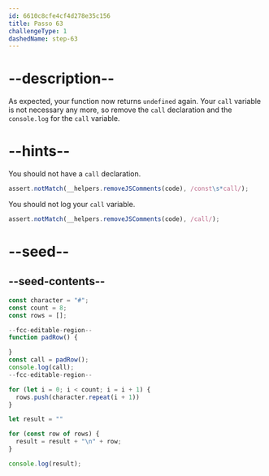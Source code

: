 ```yaml
---
id: 6610c8cfe4cf4d278e35c156
title: Passo 63
challengeType: 1
dashedName: step-63
---
```


# --description--

As expected, your function now returns `undefined` again. Your `call` variable is not necessary any more, so remove the `call` declaration and the `console.log` for the `call` variable.

# --hints--

You should not have a `call` declaration.

```js
assert.notMatch(__helpers.removeJSComments(code), /const\s*call/);
```

You should not log your `call` variable.

```js
assert.notMatch(__helpers.removeJSComments(code), /call/);
```

# --seed--

## --seed-contents--

```js
const character = "#";
const count = 8;
const rows = [];

--fcc-editable-region--
function padRow() {

}
const call = padRow();
console.log(call);
--fcc-editable-region--

for (let i = 0; i < count; i = i + 1) {
  rows.push(character.repeat(i + 1))
}

let result = ""

for (const row of rows) {
  result = result + "\n" + row;
}

console.log(result);
```
